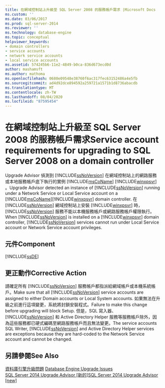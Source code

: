 ```yaml
---
title: 在網域控制站上升級至 SQL Server 2008 的服務帳戶需求 |Microsoft Docs
ms.custom: ''
ms.date: 03/06/2017
ms.prod: sql-server-2014
ms.reviewer: ''
ms.technology: database-engine
ms.topic: conceptual
helpviewer_keywords:
- domain controllers
- service accounts
- network service accounts
- local service accounts
ms.assetid: 574245b6-11e2-4849-b0ca-836d673ecd0d
author: mashamsft
ms.author: mathoma
ms.openlocfilehash: 0680e09548e38760f6ac317fec63152486a4e5fb
ms.sourcegitcommit: ad4d92dce894592a259721a1571b1d8736abacdb
ms.translationtype: MT
ms.contentlocale: zh-TW
ms.lasthandoff: 08/04/2020
ms.locfileid: "87595454"
---
```

# <a name="service-account-requirements-for-upgrading-to-sql-server-2008-on-a-domain-controller"></a><span data-ttu-id="d170a-102">在網域控制站上升級至 SQL Server 2008 的服務帳戶需求</span><span class="sxs-lookup"><span data-stu-id="d170a-102">Service account requirements for upgrading to SQL Server 2008 on a domain controller</span></span>
  <span data-ttu-id="d170a-103">Upgrade Advisor 偵測到 [!INCLUDE[ssNoVersion](../../includes/ssnoversion-md.md)] 在網域控制站上的網路服務或本地服務帳戶底下執行的實例 [!INCLUDE[msCoName](../../includes/msconame-md.md)] [!INCLUDE[winxpsvr](../../includes/winxpsvr-md.md)] 。</span><span class="sxs-lookup"><span data-stu-id="d170a-103">Upgrade Advisor detected an instance of [!INCLUDE[ssNoVersion](../../includes/ssnoversion-md.md)] running under a Network Service or Local Service account on a [!INCLUDE[msCoName](../../includes/msconame-md.md)][!INCLUDE[winxpsvr](../../includes/winxpsvr-md.md)] domain controller.</span></span> <span data-ttu-id="d170a-104">在 [!INCLUDE[ssNoVersion](../../includes/ssnoversion-md.md)] 網域控制站上安裝 [!INCLUDE[winxpsvr](../../includes/winxpsvr-md.md)] 時，[!INCLUDE[ssNoVersion](../../includes/ssnoversion-md.md)] 服務不能以本機服務帳戶或網路服務帳戶權限執行。</span><span class="sxs-lookup"><span data-stu-id="d170a-104">When [!INCLUDE[ssNoVersion](../../includes/ssnoversion-md.md)] is installed on a [!INCLUDE[winxpsvr](../../includes/winxpsvr-md.md)] domain controller, [!INCLUDE[ssNoVersion](../../includes/ssnoversion-md.md)] services cannot run under Local Service account or Network Service account privileges.</span></span>  
  
## <a name="component"></a><span data-ttu-id="d170a-105">元件</span><span class="sxs-lookup"><span data-stu-id="d170a-105">Component</span></span>  
 [!INCLUDE[ssDE](../../includes/ssde-md.md)]  
  
## <a name="corrective-action"></a><span data-ttu-id="d170a-106">更正動作</span><span class="sxs-lookup"><span data-stu-id="d170a-106">Corrective Action</span></span>  
 <span data-ttu-id="d170a-107">請確定所有 [!INCLUDE[ssNoVersion](../../includes/ssnoversion-md.md)] 服務帳戶都指派給網域帳戶或本機系統帳戶。</span><span class="sxs-lookup"><span data-stu-id="d170a-107">Make sure that all [!INCLUDE[ssNoVersion](../../includes/ssnoversion-md.md)] service accounts are assigned to either Domain accounts or Local System accounts.</span></span> <span data-ttu-id="d170a-108">如果無法在升級之前進行這項變更，系統將封鎖安裝程式。</span><span class="sxs-lookup"><span data-stu-id="d170a-108">Failure to make this change before upgrading will block Setup.</span></span> <span data-ttu-id="d170a-109">但是，SQL 寫入器、[!INCLUDE[ssNoVersion](../../includes/ssnoversion-md.md)] 和 Active Directory Helper 服務等服務帳戶除外，因為這些服務都已硬式編碼至網路服務帳戶而且無法變更。</span><span class="sxs-lookup"><span data-stu-id="d170a-109">The service accounts SQL Writer, [!INCLUDE[ssNoVersion](../../includes/ssnoversion-md.md)] and Active Directory Helper services are exceptions because they are hard-coded to the Network Service account and cannot be changed.</span></span>  
  
## <a name="see-also"></a><span data-ttu-id="d170a-110">另請參閱</span><span class="sxs-lookup"><span data-stu-id="d170a-110">See Also</span></span>  
 <span data-ttu-id="d170a-111">[資料庫引擎升級問題](../../../2014/sql-server/install/database-engine-upgrade-issues.md) </span><span class="sxs-lookup"><span data-stu-id="d170a-111">[Database Engine Upgrade Issues](../../../2014/sql-server/install/database-engine-upgrade-issues.md) </span></span>  
 [<span data-ttu-id="d170a-112">SQL Server 2014 Upgrade Advisor &#91;新的&#93;</span><span class="sxs-lookup"><span data-stu-id="d170a-112">SQL Server 2014 Upgrade Advisor &#91;new&#93;</span></span>](sql-server-2014-upgrade-advisor.md)  
  
  
